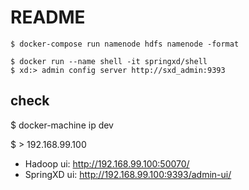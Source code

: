 # README

    $ docker-compose run namenode hdfs namenode -format

	$ docker run --name shell -it springxd/shell
    $ xd:> admin config server http://sxd_admin:9393


## check

$ docker-machine ip dev

$ > 192.168.99.100

- Hadoop ui: http://192.168.99.100:50070/
- SpringXD ui: http://192.168.99.100:9393/admin-ui/